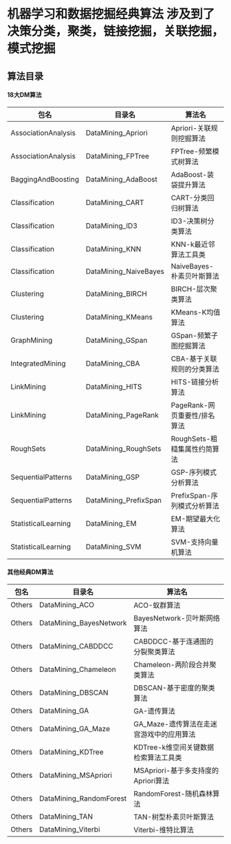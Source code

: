 # 机器学习和数据挖掘经典算法 涉及到了决策分类，聚类，链接挖掘，关联挖掘，模式挖掘

## 算法目录
#### 18大DM算法
包名 | 目录名 | 算法名 |
-----| ------ |--------|
AssociationAnalysis | DataMining_Apriori | Apriori-关联规则挖掘算法
AssociationAnalysis | DataMining_FPTree | FPTree-频繁模式树算法
BaggingAndBoosting | DataMining_AdaBoost | AdaBoost-装袋提升算法
Classification | DataMining_CART | CART-分类回归树算法
Classification | DataMining_ID3 | ID3-决策树分类算法
Classification | DataMining_KNN | KNN-k最近邻算法工具类
Classification | DataMining_NaiveBayes | NaiveBayes-朴素贝叶斯算法
Clustering | DataMining_BIRCH | BIRCH-层次聚类算法
Clustering | DataMining_KMeans | KMeans-K均值算法
GraphMining | DataMining_GSpan | GSpan-频繁子图挖掘算法
IntegratedMining | DataMining_CBA | CBA-基于关联规则的分类算法
LinkMining | DataMining_HITS | HITS-链接分析算法
LinkMining | DataMining_PageRank | PageRank-网页重要性/排名算法
RoughSets | DataMining_RoughSets | RoughSets-粗糙集属性约简算法
SequentialPatterns | DataMining_GSP | GSP-序列模式分析算法
SequentialPatterns | DataMining_PrefixSpan | PrefixSpan-序列模式分析算法
StatisticalLearning | DataMining_EM | EM-期望最大化算法
StatisticalLearning | DataMining_SVM | SVM-支持向量机算法

#### 其他经典DM算法
包名 | 目录名 | 算法名 |
-----| ------ |--------|
Others | DataMining_ACO | ACO-蚁群算法
Others | DataMining_BayesNetwork | BayesNetwork-贝叶斯网络算法
Others | DataMining_CABDDCC | CABDDCC-基于连通图的分裂聚类算法
Others | DataMining_Chameleon | Chameleon-两阶段合并聚类算法
Others | DataMining_DBSCAN | DBSCAN-基于密度的聚类算法
Others | DataMining_GA | GA-遗传算法
Others | DataMining_GA_Maze | GA_Maze-遗传算法在走迷宫游戏中的应用算法
Others | DataMining_KDTree | KDTree-k维空间关键数据检索算法工具类
Others | DataMining_MSApriori | MSApriori-基于多支持度的Apriori算法
Others | DataMining_RandomForest | RandomForest-随机森林算法
Others | DataMining_TAN | TAN-树型朴素贝叶斯算法
Others | DataMining_Viterbi | Viterbi-维特比算法




